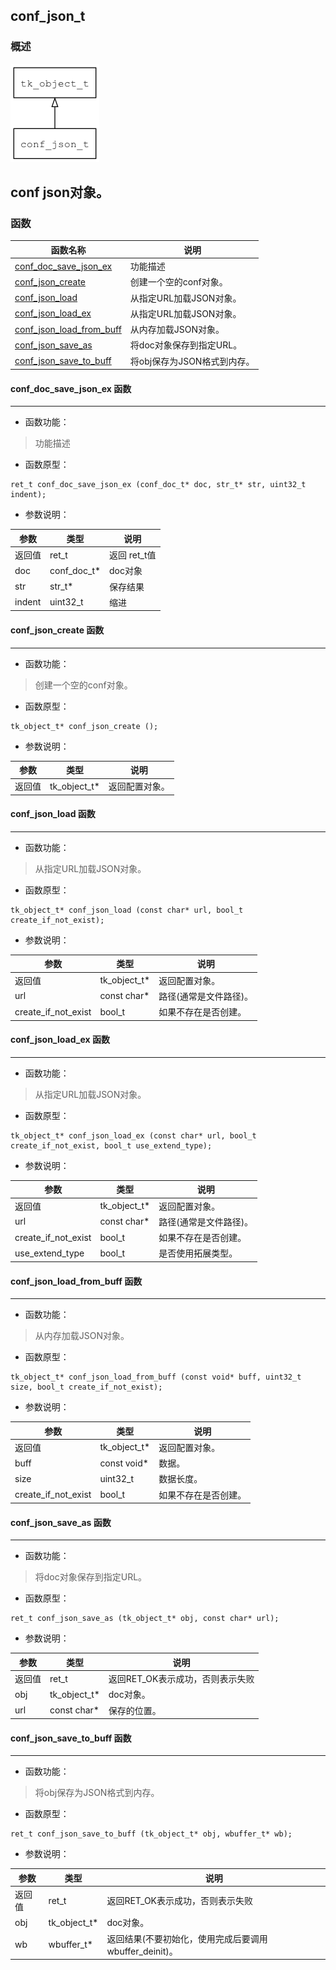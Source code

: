 ## conf\_json\_t
### 概述
![image](images/conf_json_t_0.png)

conf json对象。
----------------------------------
### 函数
<p id="conf_json_t_methods">

| 函数名称 | 说明 | 
| -------- | ------------ | 
| <a href="#conf_json_t_conf_doc_save_json_ex">conf\_doc\_save\_json\_ex</a> | 功能描述 |
| <a href="#conf_json_t_conf_json_create">conf\_json\_create</a> | 创建一个空的conf对象。 |
| <a href="#conf_json_t_conf_json_load">conf\_json\_load</a> | 从指定URL加载JSON对象。 |
| <a href="#conf_json_t_conf_json_load_ex">conf\_json\_load\_ex</a> | 从指定URL加载JSON对象。 |
| <a href="#conf_json_t_conf_json_load_from_buff">conf\_json\_load\_from\_buff</a> | 从内存加载JSON对象。 |
| <a href="#conf_json_t_conf_json_save_as">conf\_json\_save\_as</a> | 将doc对象保存到指定URL。 |
| <a href="#conf_json_t_conf_json_save_to_buff">conf\_json\_save\_to\_buff</a> | 将obj保存为JSON格式到内存。 |
#### conf\_doc\_save\_json\_ex 函数
-----------------------

* 函数功能：

> <p id="conf_json_t_conf_doc_save_json_ex">功能描述

* 函数原型：

```
ret_t conf_doc_save_json_ex (conf_doc_t* doc, str_t* str, uint32_t indent);
```

* 参数说明：

| 参数 | 类型 | 说明 |
| -------- | ----- | --------- |
| 返回值 | ret\_t | 返回 ret\_t值 |
| doc | conf\_doc\_t* | doc对象 |
| str | str\_t* | 保存结果 |
| indent | uint32\_t | 缩进 |
#### conf\_json\_create 函数
-----------------------

* 函数功能：

> <p id="conf_json_t_conf_json_create">创建一个空的conf对象。

* 函数原型：

```
tk_object_t* conf_json_create ();
```

* 参数说明：

| 参数 | 类型 | 说明 |
| -------- | ----- | --------- |
| 返回值 | tk\_object\_t* | 返回配置对象。 |
#### conf\_json\_load 函数
-----------------------

* 函数功能：

> <p id="conf_json_t_conf_json_load">从指定URL加载JSON对象。

* 函数原型：

```
tk_object_t* conf_json_load (const char* url, bool_t create_if_not_exist);
```

* 参数说明：

| 参数 | 类型 | 说明 |
| -------- | ----- | --------- |
| 返回值 | tk\_object\_t* | 返回配置对象。 |
| url | const char* | 路径(通常是文件路径)。 |
| create\_if\_not\_exist | bool\_t | 如果不存在是否创建。 |
#### conf\_json\_load\_ex 函数
-----------------------

* 函数功能：

> <p id="conf_json_t_conf_json_load_ex">从指定URL加载JSON对象。

* 函数原型：

```
tk_object_t* conf_json_load_ex (const char* url, bool_t create_if_not_exist, bool_t use_extend_type);
```

* 参数说明：

| 参数 | 类型 | 说明 |
| -------- | ----- | --------- |
| 返回值 | tk\_object\_t* | 返回配置对象。 |
| url | const char* | 路径(通常是文件路径)。 |
| create\_if\_not\_exist | bool\_t | 如果不存在是否创建。 |
| use\_extend\_type | bool\_t | 是否使用拓展类型。 |
#### conf\_json\_load\_from\_buff 函数
-----------------------

* 函数功能：

> <p id="conf_json_t_conf_json_load_from_buff">从内存加载JSON对象。

* 函数原型：

```
tk_object_t* conf_json_load_from_buff (const void* buff, uint32_t size, bool_t create_if_not_exist);
```

* 参数说明：

| 参数 | 类型 | 说明 |
| -------- | ----- | --------- |
| 返回值 | tk\_object\_t* | 返回配置对象。 |
| buff | const void* | 数据。 |
| size | uint32\_t | 数据长度。 |
| create\_if\_not\_exist | bool\_t | 如果不存在是否创建。 |
#### conf\_json\_save\_as 函数
-----------------------

* 函数功能：

> <p id="conf_json_t_conf_json_save_as">将doc对象保存到指定URL。

* 函数原型：

```
ret_t conf_json_save_as (tk_object_t* obj, const char* url);
```

* 参数说明：

| 参数 | 类型 | 说明 |
| -------- | ----- | --------- |
| 返回值 | ret\_t | 返回RET\_OK表示成功，否则表示失败 |
| obj | tk\_object\_t* | doc对象。 |
| url | const char* | 保存的位置。 |
#### conf\_json\_save\_to\_buff 函数
-----------------------

* 函数功能：

> <p id="conf_json_t_conf_json_save_to_buff">将obj保存为JSON格式到内存。

* 函数原型：

```
ret_t conf_json_save_to_buff (tk_object_t* obj, wbuffer_t* wb);
```

* 参数说明：

| 参数 | 类型 | 说明 |
| -------- | ----- | --------- |
| 返回值 | ret\_t | 返回RET\_OK表示成功，否则表示失败 |
| obj | tk\_object\_t* | doc对象。 |
| wb | wbuffer\_t* | 返回结果(不要初始化，使用完成后要调用wbuffer\_deinit)。 |
